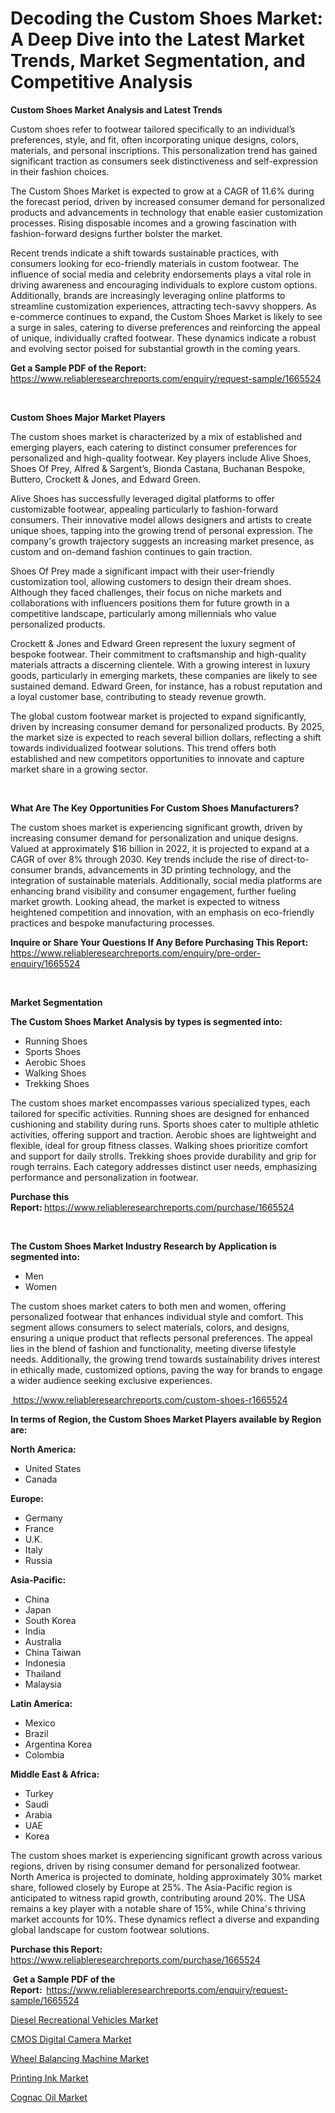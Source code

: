 <p><h1>Decoding the Custom Shoes Market: A Deep Dive into the Latest Market Trends, Market Segmentation, and Competitive Analysis</h1></p><p><strong>Custom Shoes Market Analysis and Latest Trends</strong></p>
<p><p>Custom shoes refer to footwear tailored specifically to an individual’s preferences, style, and fit, often incorporating unique designs, colors, materials, and personal inscriptions. This personalization trend has gained significant traction as consumers seek distinctiveness and self-expression in their fashion choices.</p><p>The Custom Shoes Market is expected to grow at a CAGR of 11.6% during the forecast period, driven by increased consumer demand for personalized products and advancements in technology that enable easier customization processes. Rising disposable incomes and a growing fascination with fashion-forward designs further bolster the market.</p><p>Recent trends indicate a shift towards sustainable practices, with consumers looking for eco-friendly materials in custom footwear. The influence of social media and celebrity endorsements plays a vital role in driving awareness and encouraging individuals to explore custom options. Additionally, brands are increasingly leveraging online platforms to streamline customization experiences, attracting tech-savvy shoppers. As e-commerce continues to expand, the Custom Shoes Market is likely to see a surge in sales, catering to diverse preferences and reinforcing the appeal of unique, individually crafted footwear. These dynamics indicate a robust and evolving sector poised for substantial growth in the coming years.</p></p>
<p><strong>Get a Sample PDF of the Report:&nbsp;</strong> <a href="https://www.reliableresearchreports.com/enquiry/request-sample/1665524?utm_campaign=12&utm_medium=2&utm_source=Github&utm_content=ia&utm_term=06022025&utm_id=custom-shoes">https://www.reliableresearchreports.com/enquiry/request-sample/1665524</a></p>
<p>&nbsp;</p>
<p><strong>Custom Shoes Major Market Players</strong></p>
<p><p>The custom shoes market is characterized by a mix of established and emerging players, each catering to distinct consumer preferences for personalized and high-quality footwear. Key players include Alive Shoes, Shoes Of Prey, Alfred & Sargent’s, Bionda Castana, Buchanan Bespoke, Buttero, Crockett & Jones, and Edward Green.</p><p>Alive Shoes has successfully leveraged digital platforms to offer customizable footwear, appealing particularly to fashion-forward consumers. Their innovative model allows designers and artists to create unique shoes, tapping into the growing trend of personal expression. The company's growth trajectory suggests an increasing market presence, as custom and on-demand fashion continues to gain traction.</p><p>Shoes Of Prey made a significant impact with their user-friendly customization tool, allowing customers to design their dream shoes. Although they faced challenges, their focus on niche markets and collaborations with influencers positions them for future growth in a competitive landscape, particularly among millennials who value personalized products.</p><p>Crockett & Jones and Edward Green represent the luxury segment of bespoke footwear. Their commitment to craftsmanship and high-quality materials attracts a discerning clientele. With a growing interest in luxury goods, particularly in emerging markets, these companies are likely to see sustained demand. Edward Green, for instance, has a robust reputation and a loyal customer base, contributing to steady revenue growth.</p><p>The global custom footwear market is projected to expand significantly, driven by increasing consumer demand for personalized products. By 2025, the market size is expected to reach several billion dollars, reflecting a shift towards individualized footwear solutions. This trend offers both established and new competitors opportunities to innovate and capture market share in a growing sector.</p></p>
<p>&nbsp;</p>
<p><strong>What Are The Key Opportunities For Custom Shoes Manufacturers?</strong></p>
<p><p>The custom shoes market is experiencing significant growth, driven by increasing consumer demand for personalization and unique designs. Valued at approximately $16 billion in 2022, it is projected to expand at a CAGR of over 8% through 2030. Key trends include the rise of direct-to-consumer brands, advancements in 3D printing technology, and the integration of sustainable materials. Additionally, social media platforms are enhancing brand visibility and consumer engagement, further fueling market growth. Looking ahead, the market is expected to witness heightened competition and innovation, with an emphasis on eco-friendly practices and bespoke manufacturing processes.</p></p>
<p><strong>Inquire or Share Your Questions If Any Before Purchasing This Report:</strong> <a href="https://www.reliableresearchreports.com/enquiry/pre-order-enquiry/1665524?utm_campaign=12&utm_medium=2&utm_source=Github&utm_content=ia&utm_term=06022025&utm_id=custom-shoes">https://www.reliableresearchreports.com/enquiry/pre-order-enquiry/1665524</a></p>
<p>&nbsp;</p>
<p><strong>Market Segmentation</strong></p>
<p><strong>The Custom Shoes Market Analysis by types is segmented into:</strong></p>
<p><ul><li>Running Shoes</li><li>Sports Shoes</li><li>Aerobic Shoes</li><li>Walking Shoes</li><li>Trekking Shoes</li></ul></p>
<p><p>The custom shoes market encompasses various specialized types, each tailored for specific activities. Running shoes are designed for enhanced cushioning and stability during runs. Sports shoes cater to multiple athletic activities, offering support and traction. Aerobic shoes are lightweight and flexible, ideal for group fitness classes. Walking shoes prioritize comfort and support for daily strolls. Trekking shoes provide durability and grip for rough terrains. Each category addresses distinct user needs, emphasizing performance and personalization in footwear.</p></p>
<p><strong>Purchase this Report:&nbsp;</strong><a href="https://www.reliableresearchreports.com/purchase/1665524?utm_campaign=12&utm_medium=2&utm_source=Github&utm_content=ia&utm_term=06022025&utm_id=custom-shoes">https://www.reliableresearchreports.com/purchase/1665524</a></p>
<p>&nbsp;</p>
<p><strong>The Custom Shoes Market Industry Research by Application is segmented into:</strong></p>
<p><ul><li>Men</li><li>Women</li></ul></p>
<p><p>The custom shoes market caters to both men and women, offering personalized footwear that enhances individual style and comfort. This segment allows consumers to select materials, colors, and designs, ensuring a unique product that reflects personal preferences. The appeal lies in the blend of fashion and functionality, meeting diverse lifestyle needs. Additionally, the growing trend towards sustainability drives interest in ethically made, customized options, paving the way for brands to engage a wider audience seeking exclusive experiences.</p></p>
<p><a href="https://www.reliableresearchreports.com/custom-shoes-r1665524?utm_campaign=12&utm_medium=2&utm_source=Github&utm_content=ia&utm_term=06022025&utm_id=custom-shoes">&nbsp;https://www.reliableresearchreports.com/custom-shoes-r1665524</a></p>
<p><strong>In terms of Region, the Custom Shoes Market Players available by Region are:</strong></p>
<p>
    <p> <strong> North America: </strong>
        <ul>
            <li>United States</li>
            <li>Canada</li>
        </ul>
        </p> 
    <p> <strong> Europe: </strong>
        <ul>
            <li>Germany</li>
            <li>France</li>
            <li>U.K.</li>
            <li>Italy</li>
            <li>Russia</li>
        </ul>
        </p> 
    <p> <strong> Asia-Pacific: </strong>
        <ul>
            <li>China</li>
            <li>Japan</li>
            <li>South Korea</li>
            <li>India</li>
            <li>Australia</li>
            <li>China Taiwan</li>
            <li>Indonesia</li>
            <li>Thailand</li>
            <li>Malaysia</li>
        </ul>
        </p> 
    <p> <strong> Latin America: </strong>
        <ul>
            <li>Mexico</li>
            <li>Brazil</li>
            <li>Argentina Korea</li>
            <li>Colombia</li>
        </ul>
        </p> 
    <p> <strong> Middle East & Africa: </strong>
        <ul>
            <li>Turkey</li>
            <li>Saudi</li>
            <li>Arabia</li>
            <li>UAE</li>
            <li>Korea</li>
        </ul>
    </p>
    </p>
<p><p>The custom shoes market is experiencing significant growth across various regions, driven by rising consumer demand for personalized footwear. North America is projected to dominate, holding approximately 30% market share, followed closely by Europe at 25%. The Asia-Pacific region is anticipated to witness rapid growth, contributing around 20%. The USA remains a key player with a notable share of 15%, while China's thriving market accounts for 10%. These dynamics reflect a diverse and expanding global landscape for custom footwear solutions.</p></p>
<p><strong>Purchase this Report: </strong><a href="https://www.reliableresearchreports.com/purchase/1665524?utm_campaign=12&utm_medium=2&utm_source=Github&utm_content=ia&utm_term=06022025&utm_id=custom-shoes">https://www.reliableresearchreports.com/purchase/1665524</a></p>
<p>&nbsp;<strong>Get a Sample PDF of the Report:&nbsp;&nbsp;</strong><a href="https://www.reliableresearchreports.com/enquiry/request-sample/1665524?utm_campaign=12&utm_medium=2&utm_source=Github&utm_content=ia&utm_term=06022025&utm_id=custom-shoes">https://www.reliableresearchreports.com/enquiry/request-sample/1665524</a></p>
<p><strong></strong></p>
<p><p><a href="https://www.linkedin.com/pulse/understanding-diesel-recreational-vehicles-market-comprehensive-ot3pc?utm_campaign=12&utm_medium=2&utm_source=Github&utm_content=ia&utm_term=06022025&utm_id=custom-shoes">Diesel Recreational Vehicles Market</a></p><p><a href="https://github.com/princessbartram3/Market-Research-Report-List-1/blob/main/cmos-digital-camera-market.md?utm_campaign=12&utm_medium=2&utm_source=Github&utm_content=ia&utm_term=06022025&utm_id=custom-shoes">CMOS Digital Camera Market</a></p><p><a href="https://www.linkedin.com/pulse/wheel-balancing-machine-market-analysis-report-2025-2032-key-plzye?utm_campaign=12&utm_medium=2&utm_source=Github&utm_content=ia&utm_term=06022025&utm_id=custom-shoes">Wheel Balancing Machine Market</a></p><p><a href="https://www.linkedin.com/pulse/printing-ink-industry-forecast-future-growth-valuation-key-7psge?utm_campaign=12&utm_medium=2&utm_source=Github&utm_content=ia&utm_term=06022025&utm_id=custom-shoes">Printing Ink Market</a></p><p><a href="https://github.com/yankimber90yankim/Market-Research-Report-List-1/blob/main/cognac-oil-market.md?utm_campaign=12&utm_medium=2&utm_source=Github&utm_content=ia&utm_term=06022025&utm_id=custom-shoes">Cognac Oil Market</a></p></p>